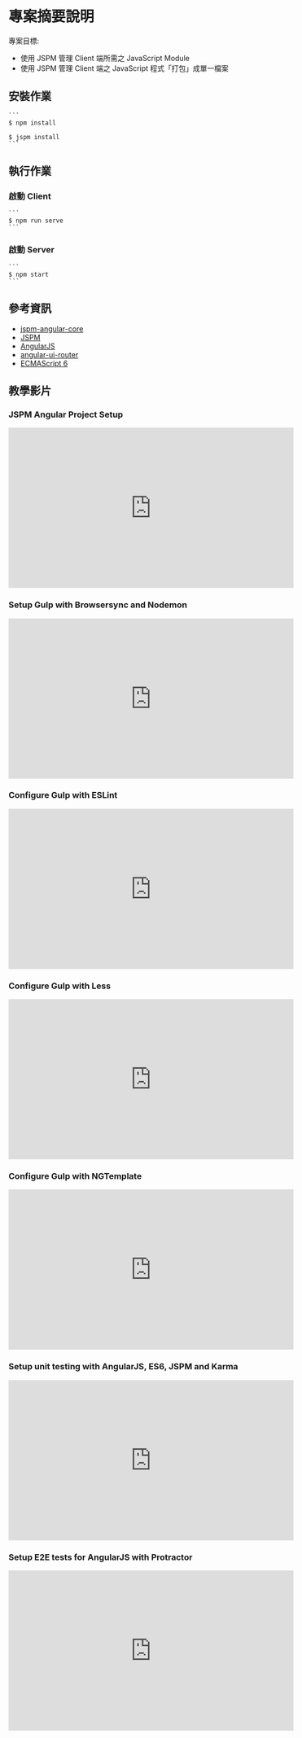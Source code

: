 # 專案摘要說明

  專案目標:
  
   * 使用 JSPM 管理 Client 端所需之 JavaScript Module
   * 使用 JSPM 管理 Client 端之 JavaScript 程式「打包」成單一檔案

## 安裝作業

    ```
    $ npm install
    
    $ jspm install
    ```

## 執行作業

### 啟動 Client

    ```
    $ npm run serve
    ```

### 啟動 Server

    ```
    $ npm start
    ```
    
## 參考資訊

 * [jspm-angular-core](https://github.com/bjanderson/jspm-angular-core/)
 * [JSPM](http://jspm.io/) 
 * [AngularJS](https://angularjs.org/) 
 * [angular-ui-router](http://angular-ui.github.io/ui-router/site/#/api/ui.router)
 * [ECMAScript 6](http://www.ecma-international.org/publications/standards/Ecma-262.htm)

## 教學影片

### JSPM Angular Project Setup

<iframe width="560" height="315" src="https://www.youtube.com/embed/c7omV80IPwg?rel=0" frameborder="0" allowfullscreen></iframe>   

### Setup Gulp with Browsersync and Nodemon

<iframe width="560" height="315" src="https://www.youtube.com/embed/_BNo2VCr2k8?rel=0" frameborder="0" allowfullscreen></iframe>

### Configure Gulp with ESLint

<iframe width="560" height="315" src="https://www.youtube.com/embed/_QzVB382JwQ?rel=0" frameborder="0" allowfullscreen></iframe>

### Configure Gulp with Less

<iframe width="560" height="315" src="https://www.youtube.com/embed/bTj7jNt35kk?rel=0" frameborder="0" allowfullscreen></iframe>

### Configure Gulp with NGTemplate

<iframe width="560" height="315" src="https://www.youtube.com/embed/gh8AkXcmfO8?rel=0" frameborder="0" allowfullscreen></iframe>

### Setup unit testing with AngularJS, ES6, JSPM and Karma

<iframe width="560" height="315" src="https://www.youtube.com/embed/3D7o9BQHY7Q?rel=0" frameborder="0" allowfullscreen></iframe>

### Setup E2E tests for AngularJS with Protractor

<iframe width="560" height="315" src="https://www.youtube.com/embed/6f3MuEgDT0E?rel=0" frameborder="0" allowfullscreen></iframe>


